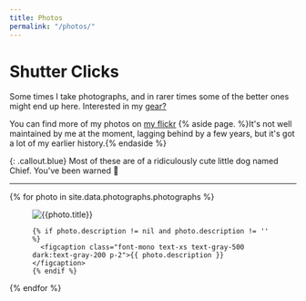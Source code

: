 ```yaml
---
title: Photos
permalink: "/photos/"
---
```


# Shutter Clicks

Some times I take photographs, and in rarer times some of the better ones might end up here. Interested in my [gear?](/photo-gear/)

You can find more of my photos on [my flickr](https://www.flickr.com/photos/joshashby/) {% aside page. %}It's not well maintained by me at the moment, lagging behind by a few years, but it's got a lot of my earlier history.{% endaside %}

{: .callout.blue}
Most of these are of a ridiculously cute little dog named Chief. You've been
warned 🙂

<hr/>

{% for photo in site.data.photographs.photographs %}
  <figure class="not-prose bg-gray-100 dark:bg-gray-700">
    <img src="{{site.data.photographs.cdn}}/{{photo.slug}}-800.jpg" srcset="{{site.data.photographs.cdn}}/{{photo.slug}}-400.jpg 400w, {{site.data.photographs.cdn}}/{{photo.slug}}-600.jpg 600w, {{site.data.photographs.cdn}}/{{photo.slug}}-800.jpg 800w, {{site.data.photographs.cdn}}/{{photo.slug}}-1000.jpg 1000w" alt="{{photo.title}}"/>

    {% if photo.description != nil and photo.description != '' %}
      <figcaption class="font-mono text-xs text-gray-500 dark:text-gray-200 p-2">{{ photo.description }}</figcaption>
    {% endif %}
  </figure>
{% endfor %}
